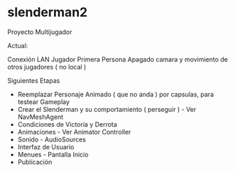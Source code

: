 # slenderman2
Proyecto Multijugador

Actual:

Conexión LAN
Jugador Primera Persona
Apagado camara y movimiento de otros jugadores ( no local )

Siguientes Etapas

- Reemplazar Personaje Animado ( que no anda ) por capsulas, para testear Gameplay
- Crear el Slenderman y su comportamiento ( perseguir ) - Ver NavMeshAgent
- Condiciones de Victoria y Derrota 
- Animaciones - Ver Animator Controller
- Sonido - AudioSources
- Interfaz de Usuario
- Menues - Pantalla Inicio
- Publicación

